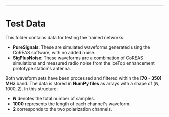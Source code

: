 ---
# Test Data

This folder contains data for testing the trained networks.  

* **PureSignals**: These are simulated waveforms generated using the CoREAS software, with no added noise.
* **SigPlusNoise**: These waveforms are a combination of CoREAS simulations and measured radio noise from the IceTop enhancement prototype station's antenna.

Both waveform sets have been processed and filtered within the **[70 - 350] MHz** band. The data is stored in **NumPy files** as arrays with a shape of $(N, 1000, 2)$. In this structure:

* **$N$** denotes the total number of samples.
* **$1000$** represents the length of each channel's waveform.
* **$2$** corresponds to the two polarization channels.
